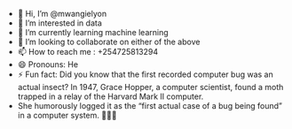 - 👋 Hi, I’m @mwangielyon
- 👀 I’m interested in data 
- 🌱 I’m currently learning machine learning
- 💞️ I’m looking to collaborate on either of the above
- 📫 How to reach me : +254725813294
- 😄 Pronouns: He
- ⚡ Fun fact: Did you know that the first recorded computer bug was an actual insect? In 1947, Grace Hopper, a computer scientist, found a moth trapped in a relay of the Harvard Mark II computer.
-  She humorously logged it as the “first actual case of a bug being found” in a computer system. 🐛👩‍💻

<!---
cuelyon/cuelyon is a ✨ special ✨ repository because its `README.md` (this file) appears on your GitHub profile.
You can click the Preview link to take a look at your changes.
--->
